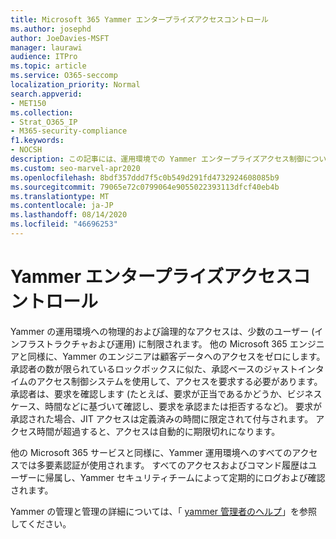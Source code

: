 ```yaml
---
title: Microsoft 365 Yammer エンタープライズアクセスコントロール
ms.author: josephd
author: JoeDavies-MSFT
manager: laurawi
audience: ITPro
ms.topic: article
ms.service: O365-seccomp
localization_priority: Normal
search.appverid:
- MET150
ms.collection:
- Strat_O365_IP
- M365-security-compliance
f1.keywords:
- NOCSH
description: この記事には、運用環境での Yammer エンタープライズアクセス制御についての簡単な概要が記載されています。
ms.custom: seo-marvel-apr2020
ms.openlocfilehash: 8bdf357ddd7f5c0b549d291fd4732924608085b9
ms.sourcegitcommit: 79065e72c0799064e9055022393113dfcf40eb4b
ms.translationtype: MT
ms.contentlocale: ja-JP
ms.lasthandoff: 08/14/2020
ms.locfileid: "46696253"
---
```

# <a name="yammer-enterprise-access-controls"></a>Yammer エンタープライズアクセスコントロール 

Yammer の運用環境への物理的および論理的なアクセスは、少数のユーザー (インフラストラクチャおよび運用) に制限されます。 他の Microsoft 365 エンジニアと同様に、Yammer のエンジニアは顧客データへのアクセスをゼロにします。 承認者の数が限られているロックボックスに似た、承認ベースのジャストインタイムのアクセス制御システムを使用して、アクセスを要求する必要があります。 承認者は、要求を確認します (たとえば、要求が正当であるかどうか、ビジネスケース、時間などに基づいて確認し、要求を承認または拒否するなど)。 要求が承認された場合、JIT アクセスは定義済みの時間に限定されて付与されます。 アクセス時間が超過すると、アクセスは自動的に期限切れになります。

他の Microsoft 365 サービスと同様に、Yammer 運用環境へのすべてのアクセスでは多要素認証が使用されます。 すべてのアクセスおよびコマンド履歴はユーザーに帰属し、Yammer セキュリティチームによって定期的にログおよび確認されます。

Yammer の管理と管理の詳細については、「 [yammer 管理者のヘルプ](https://docs.microsoft.com/yammer/yammer-landing-page)」を参照してください。